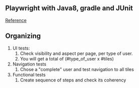 
## Playwright with Java8, gradle and JUnit ##

[Reference](https://lumme.dev/2021/04/15/using-playwright-and-junit.html)

## Organizing ##

1. UI tests:
   1. Check visibility and aspect per page, per type of user.
   2. You will get a total of (#type_of_user x #tiles)
2. Navigation tests
   1. Chose a "complete" user and test navigation to all tiles
3. Functional tests
   1. Create sequence of steps and check its coherency

